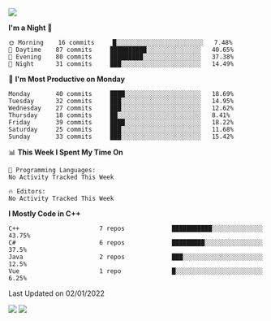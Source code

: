 ![](https://komarev.com/ghpvc/?username=lilpidgey&color=red)
<!--START_SECTION:waka-->
**I'm a Night 🦉** 

```text
🌞 Morning    16 commits     █░░░░░░░░░░░░░░░░░░░░░░░░   7.48% 
🌆 Daytime    87 commits     ██████████░░░░░░░░░░░░░░░   40.65% 
🌃 Evening    80 commits     █████████░░░░░░░░░░░░░░░░   37.38% 
🌙 Night      31 commits     ███░░░░░░░░░░░░░░░░░░░░░░   14.49%

```
📅 **I'm Most Productive on Monday** 

```text
Monday       40 commits     ████░░░░░░░░░░░░░░░░░░░░░   18.69% 
Tuesday      32 commits     ███░░░░░░░░░░░░░░░░░░░░░░   14.95% 
Wednesday    27 commits     ███░░░░░░░░░░░░░░░░░░░░░░   12.62% 
Thursday     18 commits     ██░░░░░░░░░░░░░░░░░░░░░░░   8.41% 
Friday       39 commits     ████░░░░░░░░░░░░░░░░░░░░░   18.22% 
Saturday     25 commits     ███░░░░░░░░░░░░░░░░░░░░░░   11.68% 
Sunday       33 commits     ███░░░░░░░░░░░░░░░░░░░░░░   15.42%

```


📊 **This Week I Spent My Time On** 

```text
💬 Programming Languages: 
No Activity Tracked This Week

🔥 Editors: 
No Activity Tracked This Week

```

**I Mostly Code in C++** 

```text
C++                      7 repos             ███████████░░░░░░░░░░░░░░   43.75% 
C#                       6 repos             █████████░░░░░░░░░░░░░░░░   37.5% 
Java                     2 repos             ███░░░░░░░░░░░░░░░░░░░░░░   12.5% 
Vue                      1 repo              █░░░░░░░░░░░░░░░░░░░░░░░░   6.25%

```



 Last Updated on 02/01/2022
<!--END_SECTION:waka-->
![](https://hit.yhype.me/github/profile?user_id=42968544)
![](https://komarev.com/ghpvc/?lilpidgey)
